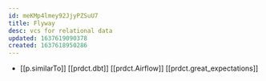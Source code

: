 ```yaml
---
id: meKMp4lmey92JjyPZSuU7
title: Flyway
desc: vcs for relational data
updated: 1637619090378
created: 1637618950286
---
```




- [[p.similarTo]] [[prdct.dbt]] [[prdct.Airflow]] [[prdct.great_expectations]]
